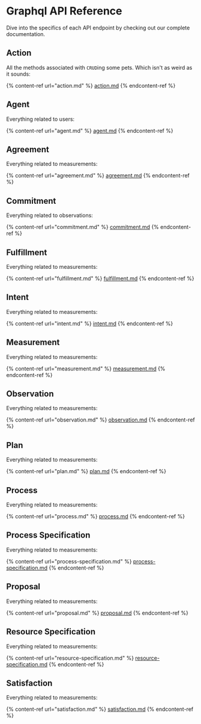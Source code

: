 # Graphql API Reference

Dive into the specifics of each API endpoint by checking out our complete documentation.

## Action

All the methods associated with `CRUD`ing some pets. Which isn't as weird as it sounds:

{% content-ref url="action.md" %}
[action.md](action.md)
{% endcontent-ref %}

## Agent

Everything related to users:

{% content-ref url="agent.md" %}
[agent.md](agent.md)
{% endcontent-ref %}

## Agreement

Everything related to measurements:

{% content-ref url="agreement.md" %}
[agreement.md](agreement.md)
{% endcontent-ref %}

## Commitment

Everything related to observations:

{% content-ref url="commitment.md" %}
[commitment.md](commitment.md)
{% endcontent-ref %}

## Fulfillment

Everything related to measurements:

{% content-ref url="fulfillment.md" %}
[fulfillment.md](fulfillment.md)
{% endcontent-ref %}

## Intent

Everything related to measurements:

{% content-ref url="intent.md" %}
[intent.md](intent.md)
{% endcontent-ref %}

## Measurement

Everything related to measurements:

{% content-ref url="measurement.md" %}
[measurement.md](measurement.md)
{% endcontent-ref %}

## Observation

Everything related to measurements:

{% content-ref url="observation.md" %}
[observation.md](observation.md)
{% endcontent-ref %}

## Plan

Everything related to measurements:

{% content-ref url="plan.md" %}
[plan.md](plan.md)
{% endcontent-ref %}

## Process

Everything related to measurements:

{% content-ref url="process.md" %}
[process.md](process.md)
{% endcontent-ref %}

## Process Specification

Everything related to measurements:

{% content-ref url="process-specification.md" %}
[process-specification.md](process-specification.md)
{% endcontent-ref %}

## Proposal

Everything related to measurements:

{% content-ref url="proposal.md" %}
[proposal.md](proposal.md)
{% endcontent-ref %}

## Resource Specification

Everything related to measurements:

{% content-ref url="resource-specification.md" %}
[resource-specification.md](resource-specification.md)
{% endcontent-ref %}

## Satisfaction

Everything related to measurements:

{% content-ref url="satisfaction.md" %}
[satisfaction.md](satisfaction.md)
{% endcontent-ref %}


